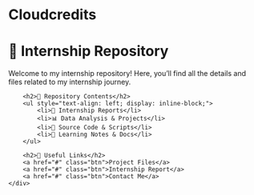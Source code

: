 # Cloudcredits
<!DOCTYPE html>
<html>
<head>
    
</head>
<body>
    <div class="container">
        <h1>🚀 Internship Repository</h1>
        <p>Welcome to my internship repository! Here, you’ll find all the details and files related to my internship journey.</p>
        
        <h2>📂 Repository Contents</h2>
        <ul style="text-align: left; display: inline-block;">
            <li>📜 Internship Reports</li>
            <li>📊 Data Analysis & Projects</li>
            <li>📁 Source Code & Scripts</li>
            <li>📝 Learning Notes & Docs</li>
        </ul>
        
        <h2>🔗 Useful Links</h2>
        <a href="#" class="btn">Project Files</a>
        <a href="#" class="btn">Internship Report</a>
        <a href="#" class="btn">Contact Me</a>
    </div>
</body>
</html>
